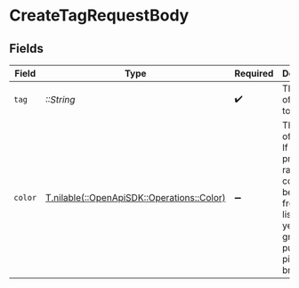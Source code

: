 # CreateTagRequestBody


## Fields

| Field                                                                                                                            | Type                                                                                                                             | Required                                                                                                                         | Description                                                                                                                      |
| -------------------------------------------------------------------------------------------------------------------------------- | -------------------------------------------------------------------------------------------------------------------------------- | -------------------------------------------------------------------------------------------------------------------------------- | -------------------------------------------------------------------------------------------------------------------------------- |
| `tag`                                                                                                                            | *::String*                                                                                                                       | :heavy_check_mark:                                                                                                               | The name of the tag to create.                                                                                                   |
| `color`                                                                                                                          | [T.nilable(::OpenApiSDK::Operations::Color)](../../models/operations/color.md)                                                   | :heavy_minus_sign:                                                                                                               | The color of the tag. If not provided, a random color will be used from the list: red, yellow, green, blue, purple, pink, brown. |